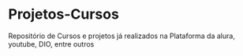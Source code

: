 # Projetos-Cursos
Repositório de Cursos e projetos já realizados na Plataforma da alura, youtube, DIO, entre outros
